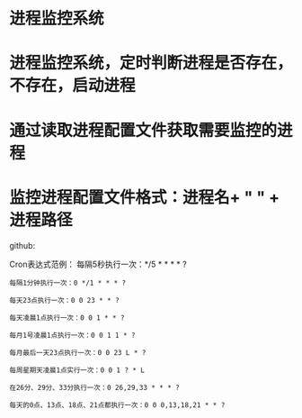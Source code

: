# 进程监控系统

# 进程监控系统，定时判断进程是否存在，不存在，启动进程
# 通过读取进程配置文件获取需要监控的进程
# 监控进程配置文件格式：进程名+ " " + 进程路径

github:


Cron表达式范例：
    每隔5秒执行一次：*/5 * * * * ?

    每隔1分钟执行一次：0 */1 * * * ?

    每天23点执行一次：0 0 23 * * ?

    每天凌晨1点执行一次：0 0 1 * * ?

    每月1号凌晨1点执行一次：0 0 1 1 * ?

    每月最后一天23点执行一次：0 0 23 L * ?

    每周星期天凌晨1点实行一次：0 0 1 ? * L

    在26分、29分、33分执行一次：0 26,29,33 * * * ?

    每天的0点、13点、18点、21点都执行一次：0 0 0,13,18,21 * * ?
